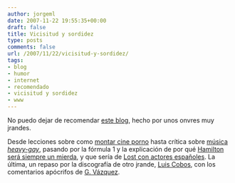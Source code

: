 ```yaml
---
author: jorgeml
date: 2007-11-22 19:55:35+00:00
draft: false
title: Vicisitud y sordidez
type: posts
comments: false
url: /2007/11/22/vicisitud-y-sordidez/
tags:
- blog
- humor
- internet
- recomendado
- vicisitud y sordidez
- www
---
```


No puedo dejar de recomendar [este blog](http://vicisitudysordidez.blogspot.com/), hecho por unos onvres muy jrandes.

Desde lecciones sobre como [montar cine porno](http://vicisitudysordidez.blogspot.com/2007/06/lecciones-de-cine-cmo-montar-porno.html) hasta crítica sobre [música _heavy-gay_](http://vicisitudysordidez.blogspot.com/2007/09/los-diez-momentos-ms-gay-de-la-historia.html), pasando por la fórmula 1 y la explicación de por qué [Hamilton será siempre un mierda](http://vicisitudysordidez.blogspot.com/2007/10/los-diez-momentos-ms-bochornosos-de-la.html), y que sería de [Lost con actores españoles](http://vicisitudysordidez.blogspot.com/2007/07/cmo-sera-lost-con-actores-espaoles-pues.html). La última, un repaso por la discografía de otro jrande, [Luis Cobos](http://vicisitudysordidez.blogspot.com/2007/11/analizamos-la-discografa-de-luis-cobos.html), con los comentarios apócrifos de [G. Vázquez](http://vicisitudysordidez.blogspot.com/2007/04/ente-onvre-g-sanz.html).
